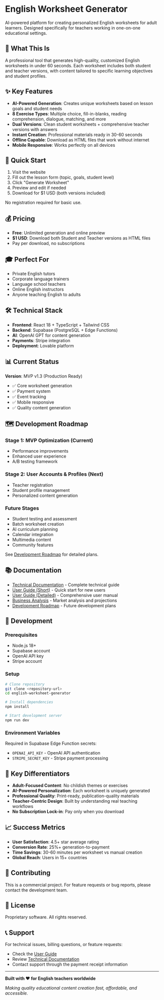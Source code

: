 
# English Worksheet Generator

AI-powered platform for creating personalized English worksheets for adult learners. Designed specifically for teachers working in one-on-one educational settings.

## 🎯 What This Is

A professional tool that generates high-quality, customized English worksheets in under 60 seconds. Each worksheet includes both student and teacher versions, with content tailored to specific learning objectives and student profiles.

## ✨ Key Features

- **AI-Powered Generation**: Creates unique worksheets based on lesson goals and student needs
- **8 Exercise Types**: Multiple choice, fill-in-blanks, reading comprehension, dialogue, matching, and more
- **Dual Versions**: Clean student worksheets + comprehensive teacher versions with answers
- **Instant Creation**: Professional materials ready in 30-60 seconds
- **Offline Capable**: Download as HTML files that work without internet
- **Mobile Responsive**: Works perfectly on all devices

## 🚀 Quick Start

1. Visit the website
2. Fill out the lesson form (topic, goals, student level)
3. Click "Generate Worksheet"
4. Preview and edit if needed
5. Download for $1 USD (both versions included)

No registration required for basic use.

## 💰 Pricing

- **Free**: Unlimited generation and online preview
- **$1 USD**: Download both Student and Teacher versions as HTML files
- Pay per download, no subscriptions

## 🎓 Perfect For

- Private English tutors
- Corporate language trainers  
- Language school teachers
- Online English instructors
- Anyone teaching English to adults

## 🛠 Technical Stack

- **Frontend**: React 18 + TypeScript + Tailwind CSS
- **Backend**: Supabase (PostgreSQL + Edge Functions)
- **AI**: OpenAI GPT for content generation
- **Payments**: Stripe integration
- **Deployment**: Lovable platform

## 📊 Current Status

**Version**: MVP v1.3 (Production Ready)
- ✅ Core worksheet generation
- ✅ Payment system
- ✅ Event tracking
- ✅ Mobile responsive
- ✅ Quality content generation

## 🗺 Development Roadmap

### Stage 1: MVP Optimization (Current)
- Performance improvements
- Enhanced user experience
- A/B testing framework

### Stage 2: User Accounts & Profiles (Next)
- Teacher registration
- Student profile management
- Personalized content generation

### Future Stages
- Student testing and assessment
- Batch worksheet creation
- AI curriculum planning
- Calendar integration
- Multimedia content
- Community features

See [Development Roadmap](docs/DEVELOPMENT_ROADMAP.md) for detailed plans.

## 📚 Documentation

- [Technical Documentation](docs/TECHNICAL_DOCUMENTATION.md) - Complete technical guide
- [User Guide (Short)](docs/USER_GUIDE_SHORT.md) - Quick start for new users
- [User Guide (Detailed)](docs/USER_GUIDE_DETAILED.md) - Comprehensive user manual
- [Business Analysis](docs/BUSINESS_ANALYSIS.md) - Market analysis and projections
- [Development Roadmap](docs/DEVELOPMENT_ROADMAP.md) - Future development plans

## 🔧 Development

### Prerequisites
- Node.js 18+
- Supabase account
- OpenAI API key
- Stripe account

### Setup
```bash
# Clone repository
git clone <repository-url>
cd english-worksheet-generator

# Install dependencies
npm install

# Start development server
npm run dev
```

### Environment Variables
Required in Supabase Edge Function secrets:
- `OPENAI_API_KEY` - OpenAI API authentication
- `STRIPE_SECRET_KEY` - Stripe payment processing

## 🌟 Key Differentiators

- **Adult-Focused Content**: No childish themes or exercises
- **AI-Powered Personalization**: Each worksheet is uniquely generated
- **Professional Quality**: Print-ready, publication-quality materials
- **Teacher-Centric Design**: Built by understanding real teaching workflows
- **No Subscription Lock-in**: Pay only when you download

## 📈 Success Metrics

- **User Satisfaction**: 4.5+ star average rating
- **Conversion Rate**: 25%+ generation-to-payment
- **Time Savings**: 30-60 minutes per worksheet vs manual creation
- **Global Reach**: Users in 15+ countries

## 🤝 Contributing

This is a commercial project. For feature requests or bug reports, please contact the development team.

## 📄 License

Proprietary software. All rights reserved.

## 📞 Support

For technical issues, billing questions, or feature requests:
- Check the [User Guide](docs/USER_GUIDE_DETAILED.md)
- Review [Technical Documentation](docs/TECHNICAL_DOCUMENTATION.md)
- Contact support through the payment receipt information

---

**Built with ❤️ for English teachers worldwide**

*Making quality educational content creation fast, affordable, and accessible.*
